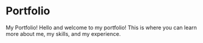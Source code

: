 # Portfolio
My Portfolio!
Hello and welcome to my portfolio! This is where you can learn more about me, my skills, and my experience.
